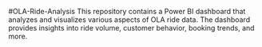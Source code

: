 #OLA-Ride-Analysis
This repository contains a Power BI dashboard that analyzes and visualizes various aspects of OLA ride data. The dashboard provides insights into ride volume, customer behavior, booking trends, and more.
